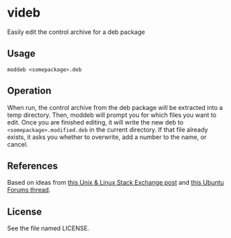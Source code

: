 # videb

Easily edit the control archive for a deb package

## Usage

    moddeb <somepackage>.deb

## Operation

When run, the control archive from the deb package will be extracted into a temp
directory. Then, moddeb will prompt you for which files you want to edit. Once
you are finished editing, it will write the new deb to
`<somepackage>.modified.deb` in the current directory. If that file already
exists, it asks you whether to overwrite, add a number to the name, or cancel.

## References

Based on ideas from [this Unix & Linux Stack Exchange post](https://unix.stackexchange.com/questions/138188/easily-unpack-deb-edit-postinst-and-repack-deb/138190#138190)
and [this Ubuntu Forums thread](https://ubuntuforums.org/showthread.php?t=636724).

## License

See the file named LICENSE.
